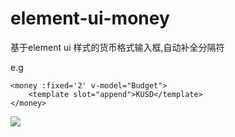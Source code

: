 # element-ui-money
基于element ui 样式的货币格式输入框,自动补全分隔符

e.g

```
<money :fixed='2' v-model="Budget">
    <template slot="append">KUSD</template>
</money>
```

![](https://github.com/aolose/element-ui-money/blob/master/eg.png?raw=true)
